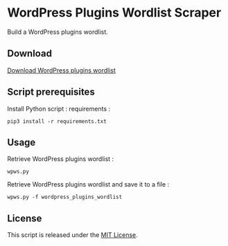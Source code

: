 # WordPress Plugins Wordlist Scraper

Build a WordPress plugins wordlist.

## Download

[Download WordPress plugins wordlist](https://github.com/M3l0nPan/wordpress-plugins-wordlist-scraper/raw/main/wordpress_plugins_wordlist)

## Script prerequisites

Install Python script  : requirements :

```
pip3 install -r requirements.txt
```

## Usage

Retrieve WordPress plugins wordlist :

```
wpws.py
```

Retrieve WordPress plugins wordlist and save it to a file :

```
wpws.py -f wordpress_plugins_wordlist
```

## License

This script is released under the [MIT License](https://opensource.org/licenses/MIT).
